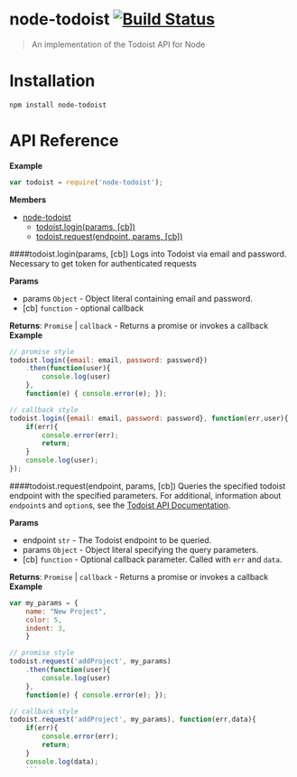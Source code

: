 **node-todoist**  [![Build Status](http://img.shields.io/travis/JTarasovic/node-todoist-api.svg?style=flat)](https://travis-ci.org/JTarasovic/node-todoist-api)
================

> An implementation of the Todoist API for Node

# Installation
`npm install node-todoist`

# API Reference
**Example**  
```js
var todoist = require('node-todoist');
```

**Members**

* [node-todoist](#module_node-todoist)
  * [todoist.login(params, [cb])](#module_node-todoist.login)
  * [todoist.request(endpoint, params, [cb])](#module_node-todoist.request)

<a name="module_node-todoist.login"></a>
####todoist.login(params, [cb])
Logs into Todoist via email and password. Necessary to get token
for authenticated requests

**Params**

- params `Object` - Object literal containing email and password.  
- \[cb\] `function` - optional callback  

**Returns**: `Promise` | `callback` - Returns a promise or invokes a callback  
**Example**  
```js
// promise style
todoist.login({email: email, password: password})
	.then(function(user){
		console.log(user)
	},
	function(e) { console.error(e); });

// callback style
todoist.login({email: email, password: password}, function(err,user){
	if(err){
		console.error(err);
		return;
	}
	console.log(user);
});
```

<a name="module_node-todoist.request"></a>
####todoist.request(endpoint, params, [cb])
Queries the specified todoist endpoint with the specified parameters.
For additional, information about `endpoint`s and `option`s, see
the [Todoist API Documentation](https://todoist.com/API/help/standard#).

**Params**

- endpoint `str` - The Todoist endpoint to be queried.  
- params `Object` - Object literal specifying the query parameters.  
- \[cb\] `function` - Optional callback parameter. Called with `err` and `data`.  

**Returns**: `Promise` | `callback` - Returns a promise or invokes a callback  
**Example**  
```js
var my_params = {
	name: "New Project",
	color: 5,
	indent: 3,
	}

// promise style
todoist.request('addProject', my_params)
	.then(function(user){
		console.log(user)
	},
	function(e) { console.error(e); });

// callback style
todoist.request('addProject', my_params), function(err,data){
	if(err){
		console.error(err);
		return;
	}
	console.log(data);
	```

